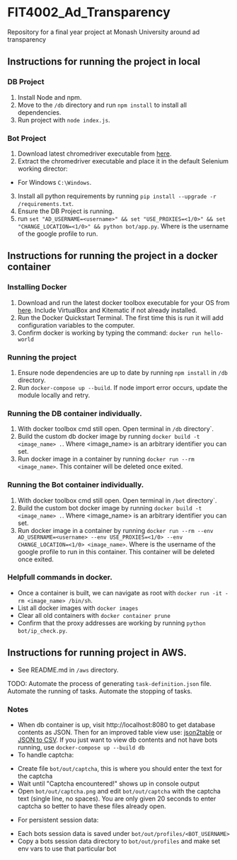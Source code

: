# FIT4002_Ad_Transparency
Repository for a final year project at Monash University around ad transparency

## Instructions for running the project in local
### DB Project
1. Install Node and npm.
2. Move to the `/db` directory and run `npm install` to install all dependencies.
3. Run project with `node index.js`.

### Bot Project
1. Download latest chromedriver executable from [here](https://sites.google.com/a/chromium.org/chromedriver/home).
2. Extract the chromedriver executable and place it in the default Selenium working director:
  - For Windows `C:\Windows`.
3. Install all python requirements by running `pip install --upgrade -r /requirements.txt`.
4. Ensure the DB Project is running.
5. run `set "AD_USERNAME=<username>" && set "USE_PROXIES=<1/0>" && set "CHANGE_LOCATION=<1/0>" && python bot/app.py`. Where <username> is the username of the google profile to run.

## Instructions for running the project in a docker container
### Installing Docker
1. Download and run the latest docker toolbox executable for your OS from [here](https://github.com/docker/toolbox/releases). Include VirtualBox and Kitematic if not already installed.
2. Run the Docker Quickstart Terminal. The first time this is run it will add configuration variables to the computer.
3. Confirm docker is working by typing the command: `docker run hello-world`

### Running the project
1. Ensure node dependencies are up to date by running `npm install` in `/db` directory.
2. Run `docker-compose up --build`. If node import error occurs, update the module locally and retry.

### Running the DB container individually.
1. With docker toolbox cmd still open. Open terminal in `/db` directory`.
2. Build the custom db docker image by running `docker build -t <image_name> .`. Where <image_name> is an arbitrary identifier you can set.
3. Run docker image in a container by running `docker run --rm <image_name>`. This container will be deleted once exited.

### Running the Bot container individually.
1. With docker toolbox cmd still open. Open terminal in `/bot` directory`.
2. Build the custom bot docker image by running `docker build -t <image_name> .`. Where <image_name> is an arbitrary identifier you can set.
3. Run docker image in a container by running `docker run --rm --env AD_USERNAME=<username> --env USE_PROXIES=<1/0> --env CHANGE_LOCATION=<1/0> <image_name>`. Where <username> is the username of the google profile to run in this container. This container will be deleted once exited.

### Helpfull commands in docker.
* Once a container is built, we can navigate as root with `docker run -it -rm <image_name> /bin/sh`.
* List all docker images with `docker images`
* Clear all old containers with `docker container prune`
* Confirm that the proxy addresses are working by running `python bot/ip_check.py`.

## Instructions for running project in AWS.
* See README.md in `/aws` directory.

TODO: Automate the process of generating `task-definition.json` file. Automate the running of tasks. Automate the stopping of tasks.

### Notes
* When db container is up, visit http://localhost:8080 to get database contents as JSON. Then for an improved table view use: [json2table](http://json2table.com/) or [JSON to CSV](https://json-csv.com/). If you just want to view db contents and not have bots running, use `docker-compose up --build db`
* To handle captcha:
- Create file `bot/out/captcha`, this is where you should enter the text for the captcha
- Wait until "Captcha encountered!" shows up in console output
- Open `bot/out/captcha.png` and edit `bot/out/captcha` with the captcha text (single line, no spaces). You are only given 20 seconds to enter captcha so better to have these files already open.
* For persistent session data:
- Each bots session data is saved under `bot/out/profiles/<BOT_USERNAME>`
- Copy a bots session data directory to `bot/out/profiles` and make set env vars to use that particular bot